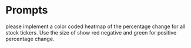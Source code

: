 # Prompts


please implement a color coded heatmap of the percentage change for all stock tickers. Use the size of
show red negative and green for positive percentage change.

